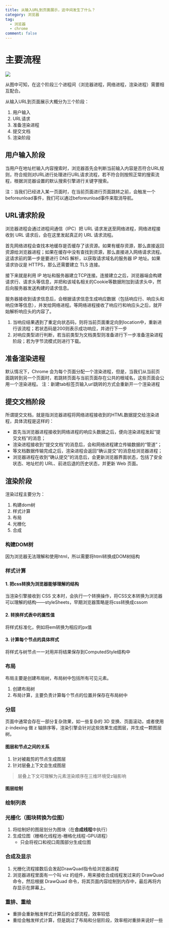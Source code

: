 ```yaml
---
title: 从输入URL到页面展示，这中间发生了什么？
category: 浏览器
tag:
  - 浏览器
  - chrome
comment: false
---
```


# 主要流程
![](https://static001.geekbang.org/resource/image/92/5d/92d73c75308e50d5c06ad44612bcb45d.png)

从图中可知，在这个阶段三个进程间（浏览器进程，网络进程，渲染进程）需要相互配合。

从输入URL到页面展示大概分为三个阶段：
1. 用户输入
2. URL请求
3. 准备渲染进程
4. 提交文档
5. 渲染阶段

## 用户输入阶段
当用户在地址栏输入内容搜索时，浏览器首先会判断当前输入内容是否符合URL规则，符合规则对URL进行处理进行URL请求流程，若不符合则按照正常的搜索流程，根据浏览器设置的默认搜索引擎进行关键字搜索。

注：当我们已经进入某一页面时，在当前页面进行页面跳转之前，会触发一个beforeunload事件，我们可以通过beforeunload事件来取消导航。

## URL请求阶段
浏览器进程会通过进程间通信（IPC）把 URL 请求发送至网络进程，网络进程接收到 URL 请求后，会在这里发起真正的 URL 请求流程。

首先网络进程会查找本地缓存是否缓存了该资源。如果有缓存资源，那么直接返回资源给浏览器进程；如果在缓存中没有查找到资源，那么直接进入网络请求流程。这请求前的第一步是要进行 DNS 解析，以获取请求域名的服务器 IP 地址。如果请求协议是 HTTPS，那么还需要建立 TLS 连接。

接下来就是利用 IP 地址和服务器建立TCP连接。连接建立之后，浏览器端会构建请求行、请求头等信息，并把和该域名相关的Cookie等数据附加到请求头中，然后向服务器发送构建的请求信息。

服务器接收到请求信息后，会根据请求信息生成响应数据（包括响应行、响应头和响应体等信息），并发给网络进程。等网络进程接收了响应行和响应头之后，就开始解析响应头的内容了。

1. 当响应结果遇到了重定向状态码，则将当前页面重定向到location中，重新进行该流程；若状态码是200则表示成功响应，并进行下一步
2. 对响应类型进行判断，若当前类型为文档类型则准备进行下一步准备渲染进程阶段；若为字节流模式则进行下载。

## 准备渲染进程
默认情况下，Chrome 会为每个页面分配一个渲染进程，但是，当我们从当前页面跳转到另一个页面时，若跳转页面与当前页面存在公共的根域名，这些页面会公用一个渲染进程。
注：新建tab标签页输入url跳转的方式会重新开一个渲染进程

## 提交文档阶段
所谓提交文档，就是指浏览器进程将网络进程接收到的HTML数据提交给渲染进程，具体流程是这样的：
- 首先当浏览器进程接收到网络进程的响应头数据之后，便向渲染进程发起“提交文档”的消息；
- 渲染进程接收到“提交文档”的消息后，会和网络进程建立传输数据的“管道”；
- 等文档数据传输完成之后，渲染进程会返回“确认提交”的消息给浏览器进程；
- 浏览器进程在收到“确认提交”的消息后，会更新浏览器界面状态，包括了安全状态、地址栏的 URL、前进后退的历史状态，并更新 Web 页面。

## 渲染阶段
渲染过程主要分为：
1. 构建dom树
2. 样式计算
3. 布局
4. 光栅化
5. 合成

### 构建DOM树
因为浏览器无法理解和使用html，所以需要将html转换成DOM树结构

### 样式计算
#### 1. 把css转换为浏览器能够理解的结构
当渲染引擎接收到 CSS 文本时，会执行一个转换操作，将CSS文本转换为浏览器可以理解的结构——styleSheets，早期浏览器策略是将css转换成cssom
#### 2. 转换样式表中的属性值
将样式标准化，例如将em转换为相应的px值
#### 3. 计算每个节点的具体样式
将样式与树节点一一对用并将结果保存到ComputedStyle结构中

### 布局
布局主要是创建布局树，布局树中包括所有可见元素。
1. 创建布局树
2. 布局计算，主要负责计算每个节点的位置并保存在布局树中

### 分层
页面中通常会存在一部分复杂效果，如一些复杂的 3D 变换、页面滚动，或者使用 z-indexing 做 z 轴排序等，渲染引擎会针对这些效果生成图层，并生成一颗图层树。

#### 图层和节点之间的关系
1. 针对被裁剪的节点生成图层
2. 针对层叠上下文会生成图层
> 层叠上下文可理解为元素渲染顺序在三维环境受z轴影响

#### 图层绘制


### 绘制列表

### 光栅化（图块转换为位图）
1. 将绘制好的图层划分为图块（在**合成线程**中执行）
2. 生成位图（栅格化线程池-栅格化线程-GPU进程）
    - 只会将视口和视口周围部分生成位图

### 合成及显示
1. 光栅化流程接数后会发起DrawQuad指令给浏览器进程
2. 浏览器进程里面有一个叫 viz 的组件，用来接收合成线程发过来的 DrawQuad 命令，然后根据 DrawQuad 命令，将其页面内容绘制到内存中，最后再将内存显示在屏幕上。

### 重排、重绘
- 重排会重新触发样式计算后的全部流程，效率较低
- 重绘会触发样式计算，但是跳过了布局和分层阶段，效率相对重排来说好一些
